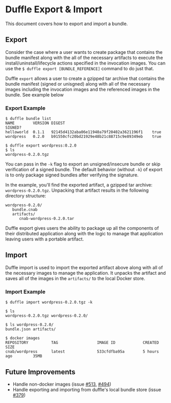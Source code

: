 # Duffle Export & Import

This document covers how to export and import a bundle.

## Export
Consider the case where a user wants to create package that contains the bundle manifest along with the all of the necessary artifacts to execute the install/uninstall/lifecycle actions specified in the invocation images. You can use the `$ duffle export [BUNDLE_REFERENCE]` command to do just that.

Duffle `export` allows a user to create a gzipped tar archive that contains the bundle manifest (signed or unisgned) along with all of the necessary images including the invocation images and the referenced images in the bundle. See example below

### Export Example
```console
$ duffle bundle list
NAME      	VERSION	DIGEST                                  	SIGNED?
helloworld	0.1.1  	92145d4132aba06e11940a79f20402a3621196f1	true
wordpress 	0.2.0  	b91550cfc20bd21929e48b21c88715c9e89349eb	true

$ duffle export wordpress:0.2.0
$ ls
wordpress-0.2.0.tgz
```

You can pass in the `-k` flag to export an unsigned/insecure bundle or skip verification of a signed bundle. The default behavior (without `-k`) of export is to only package signed bundles after verifying the signature.

In the example, you'll find the exported artifact, a gzipped tar archive: `wordpress-0.2.0.tgz`. Unpacking that artifact results in the following directory structure:
```
wordpress-0.2.0/
   bundle.cnab
   artifacts/
      cnab-wordpress-0.2.0.tar
```

Duffle export gives users the ability to package up all the components of their distributed application along with the logic to manage that application leaving users with a portable artifact.

## Import

Duffle import is used to import the exported artifact above along with all of the necessary images to manage the application. It unpacks the artifact and saves all of the images in the `artifacts/` to the local Docker store.

### Import Example
```console
$ duffle import wordpress-0.2.0.tgz -k

$ ls
wordpress-0.2.0.tgz wordpress-0.2.0/

$ ls wordpress-0.2.0/
bundle.json artifacts/

$ docker images
REPOSITORY          TAG                 IMAGE ID            CREATED             SIZE
cnab/wordpress      latest              533cfdfba95a        5 hours ago         35MB
```

## Future Improvements
- Handle non-docker images (issue [#513](https://github.com/deislabs/duffle/issues/513), [#494](https://github.com/deislabs/duffle/issues/494))
- Handle exporting and importing from duffle's local bundle store (issue [#379](https://github.com/deislabs/duffle/issues/379))
